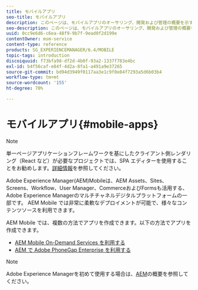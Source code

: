 ```yaml
---
title: モバイルアプリ
seo-title: モバイルアプリ
description: このページは、モバイルアプリのオーサリング、開発および管理の概要を示すランディングページとなります。
seo-description: このページは、モバイルアプリのオーサリング、開発および管理の概要を示すランディングページとなります。
uuid: 0cc9e6d6-c6ea-48f9-9b7f-9ead0f2d199e
contentOwner: msm-service
content-type: reference
products: SG_EXPERIENCEMANAGER/6.4/MOBILE
topic-tags: introduction
discoiquuid: f73bfa98-df2d-4b0f-93a2-1337f783e4bc
exl-id: b4f56caf-e84f-4d2a-8fa1-a491a9e37265
source-git-commit: bd94d3949f0117aa3e1c9f0e84f7293a5d6b03b4
workflow-type: tm+mt
source-wordcount: '155'
ht-degree: 70%

---
```


# モバイルアプリ{#mobile-apps}

>[!NOTE]
>
>単一ページアプリケーションフレームワークを基にしたクライアント側レンダリング（React など）が必要なプロジェクトでは、SPA エディターを使用することをお勧めします。[詳細情報](/help/sites-developing/spa-overview.md)を参照してください。

Adobe Experience Manager(AEM)Mobileは、AEM Assets、Sites、Screens、Workflow、User Manager、CommerceおよびFormsも活用する、Adobe Experience Managerのマルチチャネルデジタルプラットフォームの一部です。 AEM Mobile では非常に柔軟なデプロイメントが可能で、様々なコンテンツソースを利用できます。

AEM Mobile では、複数の方法でアプリを作成できます。以下の方法でアプリを作成できます。

* [AEM Mobile On-Demand Services を利用する](/help/mobile/aem-mobile-on-demand.md)
* [AEM で Adobe PhoneGap Enterprise を利用する](/help/mobile/developing-in-phonegap.md)

>[!NOTE]
>
>Adobe Experience Managerを初めて使用する場合は、[AEM](/help/sites-deploying/deploy.md)の概要を参照してください。
